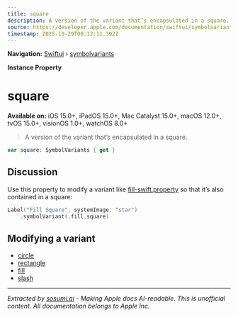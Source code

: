 ```yaml
---
title: square
description: A version of the variant that’s encapsulated in a square.
source: https://developer.apple.com/documentation/swiftui/symbolvariants/square-swift.property
timestamp: 2025-10-29T00:12:11.392Z
---
```


**Navigation:** [Swiftui](/documentation/swiftui) › [symbolvariants](/documentation/swiftui/symbolvariants)

**Instance Property**

# square

**Available on:** iOS 15.0+, iPadOS 15.0+, Mac Catalyst 15.0+, macOS 12.0+, tvOS 15.0+, visionOS 1.0+, watchOS 8.0+

> A version of the variant that’s encapsulated in a square.

```swift
var square: SymbolVariants { get }
```

## Discussion

Use this property to modify a variant like [fill-swift.property](/documentation/swiftui/symbolvariants/fill-swift.property) so that it’s also contained in a square:

```swift
Label("Fill Square", systemImage: "star")
    .symbolVariant(.fill.square)
```



## Modifying a variant

- [circle](/documentation/swiftui/symbolvariants/circle-swift.property)
- [rectangle](/documentation/swiftui/symbolvariants/rectangle-swift.property)
- [fill](/documentation/swiftui/symbolvariants/fill-swift.property)
- [slash](/documentation/swiftui/symbolvariants/slash-swift.property)

---

*Extracted by [sosumi.ai](https://sosumi.ai) - Making Apple docs AI-readable.*
*This is unofficial content. All documentation belongs to Apple Inc.*
